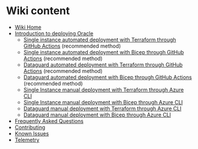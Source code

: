 # Wiki content

- [Wiki Home](./Home)
- [Introduction to deploying Oracle](./Introduction-to-deploying-oracle)
  - [Single instance automated deployment with Terraform through GitHub Actions](./Deploy-SI-with-TF-GitHub-Actions.md) (recommended method)
  - [Single instance automated deployment with Bicep through GitHub Actions](./Deploy-SI-with-Bicep-GitHub-Actions.md) (recommended method)
  - [Dataguard automated deployment with Terraform through GitHub Actions](./Deploy-DG-with-TF-GitHub-Actions.md) (recommended method)
  - [Dataguard automated deployment with Bicep through GitHub Actions](./Deploy-DG-with-Bicep-GitHub-Actions.md) (recommended method)
  - [Single Instance manual deployment with Terraform through Azure CLI](./Deploy-SI-with-TF-Azure-CLI.md)
  - [Single Instance manual deployment with Bicep through Azure CLI](./Deploy-SI-with-Bicep-Azure-CLI.md)
  - [Dataguard manual deployment with Terraform through Azure CLI](./Deploy-DG-with-TF-Azure-CLI.md)
  - [Dataguard manual deployment with Bicep through Azure CLI](./Deploy-DG-with-Bicep-Azure-CLI.md)
- [Frequently Asked Questions](./FAQ)
- [Contributing](./Contributing)
- [Known Issues](./KnownIssues)
- [Telemetry](./Telemetry)
